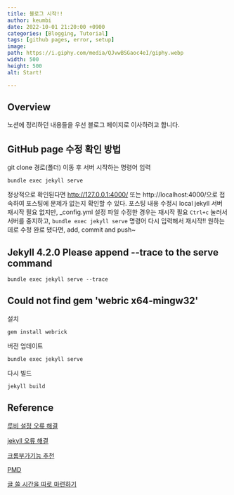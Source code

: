 ```yaml
---
title: 블로그 시작!!
author: keumbi
date: 2022-10-01 21:20:00 +0900
categories: [Blogging, Tutorial]
tags: [github pages, error, setup]
image:
path: https://i.giphy.com/media/QJvwBSGaoc4eI/giphy.webp
width: 500
height: 500
alt: Start!

---
```





## Overview
노션에 정리하던 내용들을 우선 블로그 페이지로 이사하려고 합니다.

## GitHub page 수정 확인 방법
git clone 경로(폴더) 이동 후 서버 시작하는 명령어 입력
```
bundle exec jekyll serve
```

정상적으로 확인된다면 http://127.0.0.1:4000/ 또는 http://localhost:4000/으로 접속하여 포스팅에 문제가 없는지 확인할 수 있다.
포스팅 내용 수정시 local jekyll 서버 재시작 필요 없지만, _config.yml 설정 파일 수정한 경우는 재시작 필요 ```Ctrl+c``` 눌러서 서버를 중지하고, ```bundle exec jekyll serve``` 명령어 다시 입력해서 재시작!! 원하는데로 수정 완료 됐다면, add, commit and push~


## Jekyll 4.2.0 Please append --trace to the serve command
```
bundle exec jekyll serve --trace
```


## Could not find gem 'webric x64-mingw32'
설치
```
gem install webrick
```
버전 업데이트
```
bundle exec jekyll serve
```
다시 빌드
```
jekyll build
```


<!--git checkout -b bugFix-->

<!--
블로그 마음 가짐
글 쓰기 전

글 쓸 시간을 따로 마련하기
쓸만한 글감은 미리 메모해두기
글의 장르 별 템플릿을 떠올리기
글의 초안을 작성하기
글 쓰는 중

제목으로 독자의 호기심을 끌기
서론으로 독자를 공감시키기
글 초반부에 요약 써두기
문단 수준에서 글 다듬기
문장 수준에서 글 다듬기
단어 수준에서 글 다듬기
미디어를 적절히 활용하기
글 쓴 후

글을 소리내어 읽기
주의를 환기시킨 후에 퇴고하기
글 발행 후

글을 공유하고 나의 구독자를 만들기
일관성을 유지하여 개인 브랜딩 구축하기
마무리-->

## Reference
[루비 설정 오류 해결](https://jojoldu.tistory.com/288)

[jekyll 오류 해결](https://velog.io/@minji-o-j/jekyll-%EC%98%A4%EB%A5%98-%ED%95%B4%EA%B2%B0)

[크롬부가기능 추천](https://jojoldu.tistory.com/406?category=798573)

[PMD](https://velog.io/@been/IT%EA%B8%B0%EC%82%AC%EA%B0%9C%EB%B0%9C%EC%9E%90%EA%B0%80-%EA%B6%8C%EC%9E%A5%ED%95%98%EB%8A%94-Java-%EC%BD%94%EB%93%9C-%ED%92%88%EC%A7%88-%EB%8F%84%EA%B5%AC)

[글 쓸 시간을 따로 마련하기](https://wormwlrm.github.io/2022/08/20/Personal-Branding-from-Technical-Writing.html)
